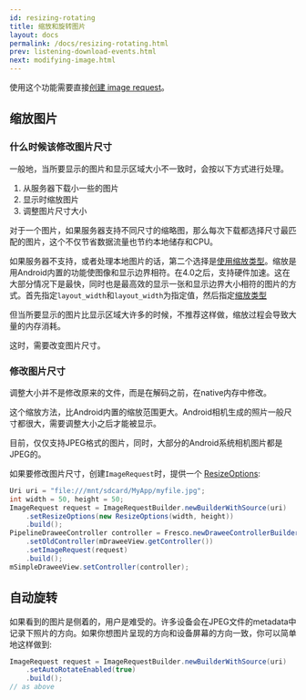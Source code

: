 ```yaml
---
id: resizing-rotating
title: 缩放和旋转图片
layout: docs
permalink: /docs/resizing-rotating.html
prev: listening-download-events.html
next: modifying-image.html
---
```


使用这个功能需要直接[创建 image request](using-controllerbuilder.html#ImageRequest)。

## 缩放图片

### 什么时候该修改图片尺寸

一般地，当所要显示的图片和显示区域大小不一致时，会按以下方式进行处理。

1. 从服务器下载小一些的图片
2. 显示时缩放图片
3. 调整图片尺寸大小

对于一个图片，如果服务器支持不同尺寸的缩略图，那么每次下载都选择尺寸最匹配的图片，这个不仅节省数据流量也节约本地储存和CPU。

如果服务器不支持，或者处理本地图片的话，第二个选择是[使用缩放类型](scaling.html)。缩放是用Android内置的功能使图像和显示边界相符。在4.0之后，支持硬件加速。这在大部分情况下是最快，同时也是最高效的显示一张和显示边界大小相符的图片的方式。首先指定`layout_width`和`layout_width`为指定值，然后指定[缩放类型](scaling.html)

但当所要显示的图片比显示区域大许多的时候，不推荐这样做，缩放过程会导致大量的内存消耗。

这时，需要改变图片尺寸。

### 修改图片尺寸

调整大小并不是修改原来的文件，而是在解码之前，在native内存中修改。

这个缩放方法，比Android内置的缩放范围更大。Android相机生成的照片一般尺寸都很大，需要调整大小之后才能被显示。

目前，仅仅支持JPEG格式的图片，同时，大部分的Android系统相机图片都是JPEG的。

如果要修改图片尺寸，创建`ImageRequest`时，提供一个 [ResizeOptions](../javadoc/reference/com/facebook/imagepipeline/common/ResizeOptions.html):

```java
Uri uri = "file:///mnt/sdcard/MyApp/myfile.jpg";
int width = 50, height = 50;
ImageRequest request = ImageRequestBuilder.newBuilderWithSource(uri)
    .setResizeOptions(new ResizeOptions(width, height))
    .build();
PipelineDraweeController controller = Fresco.newDraweeControllerBuilder()
    .setOldController(mDraweeView.getController())
    .setImageRequest(request)
    .build();
mSimpleDraweeView.setController(controller);
```

## <a name="rotate"></a>自动旋转

如果看到的图片是侧着的，用户是难受的。许多设备会在JPEG文件的metadata中记录下照片的方向。如果你想图片呈现的方向和设备屏幕的方向一致，你可以简单地这样做到:

```java
ImageRequest request = ImageRequestBuilder.newBuilderWithSource(uri)
    .setAutoRotateEnabled(true)
    .build();
// as above
```

